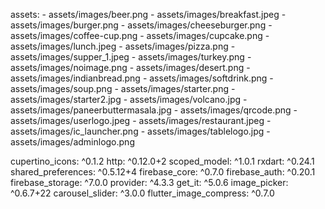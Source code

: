   assets:
    - assets/images/beer.png
    - assets/images/breakfast.jpeg
    - assets/images/burger.png
    - assets/images/cheeseburger.png
    - assets/images/coffee-cup.png
    - assets/images/cupcake.png
    - assets/images/lunch.jpeg
    - assets/images/pizza.png
    - assets/images/supper_1.jpeg
    - assets/images/turkey.png
    - assets/images/noimage.png
    - assets/images/desert.png
    - assets/images/indianbread.png
    - assets/images/softdrink.png
    - assets/images/soup.png
    - assets/images/starter.png
    - assets/images/starter2.jpg
    - assets/images/volcano.jpg
    - assets/images/paneerbuttermasala.jpg
    - assets/images/qrcode.png
    - assets/images/userlogo.jpeg
    - assets/images/restaurant.jpeg
    - assets/images/ic_launcher.png
    - assets/images/tablelogo.jpg
    - assets/images/adminlogo.png


  cupertino_icons: ^0.1.2
  http: ^0.12.0+2
  scoped_model: ^1.0.1
  rxdart: ^0.24.1
  shared_preferences: ^0.5.12+4
  firebase_core: ^0.7.0
  firebase_auth: ^0.20.1
  firebase_storage: ^7.0.0
  provider: ^4.3.3
  get_it: ^5.0.6
  image_picker: ^0.6.7+22
  carousel_slider: ^3.0.0
  flutter_image_compress: ^0.7.0